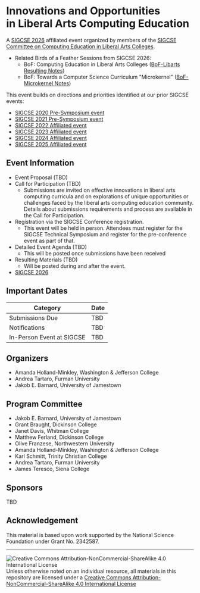 # Innovations and Opportunities<br> in Liberal Arts Computing Education

A [SIGCSE 2026](https://sigcse2026.sigcse.org) affiliated event organized by members of the [SIGCSE Committee on Computing Education in Liberal Arts Colleges](https://computing-in-the-liberal-arts.github.io/computing-in-the-liberal-arts/).

- Related Birds of a Feather Sessions from SIGCSE 2026:
  - BoF: Computing Education in Liberal Arts Colleges ([BoF-Libarts Resulting Notes](bof-libarts.md))
  - BoF: Towards a Computer Science Curriculum "Microkernel" ([BoF-Microkernel Notes](bof-microkernel.md))

This event builds on directions and priorities identified at our prior SIGCSE events:
- [SIGCSE 2020 Pre-Symposium event](https://computing-in-the-liberal-arts.github.io/SIGCSE2020-PreSymposium-Event/)
- [SIGCSE 2021 Pre-Symposium event](https://computing-in-the-liberal-arts.github.io/SIGCSE2021-PreSymposium-Event/)
- [SIGCSE 2022 Affiliated event](https://computing-in-the-liberal-arts.github.io/SIGCSE2022-Affiliated-Event/)
- [SIGCSE 2023 Affiliated event](https://computing-in-the-liberal-arts.github.io/SIGCSE2023-Affiliated-Event/)
- [SIGCSE 2024 Affiliated event](https://computing-in-the-liberal-arts.github.io/SIGCSE2024-Affiliated-Event/)
- [SIGCSE 2025 Affiliated event](https://computing-in-the-liberal-arts.github.io/SIGCSE2025-Affiliated-Event/)

## Event Information

- Event Proposal (TBD)
- Call for Participation (TBD)
    - Submissions are invited on effective innovations in liberal arts computing curricula and on explorations of unique opportunities or challenges faced by the liberal arts computing education community. Details about submissions requirements and process are available in the Call for Participation.
- Registration via the SIGCSE Conference registration.
  - This event will be held in person. Attendees must register for the SIGCSE Technical Symposium and register for the pre-conference event as part of that.
- Detailed Event Agenda (TBD)
    - This will be posted once submissions have been received 
- Resulting Materials (TBD)
  - Will be posted during and after the event.
- [SIGCSE 2026](https://sigcse2026.sigcse.org)

## Important Dates

| Category                           | Date|
|------------------------------------|-----------------------|
| Submissions Due                    | TBD |
| Notifications                      | TBD |
| In-Person Event at SIGCSE          | TBD |

## Organizers

- Amanda Holland-Minkley, Washington & Jefferson College
- Andrea Tartaro, Furman University
- Jakob E. Barnard, University of Jamestown

## Program Committee

- Jakob E. Barnard, University of Jamestown
- Grant Braught, Dickinson College
- Janet Davis, Whitman College
- Matthew Ferland, Dickinson College
- Olive Franzese, Northwestern University
- Amanda Holland-Minkley, Washington & Jefferson College
- Karl Schmitt, Trinity Christian College
- Andrea Tartaro, Furman University
- James Teresco, Siena College

## Sponsors

TBD

## Acknowledgement

This material is based upon work supported by the National Science Foundation under Grant
No. 2342587.

___
![Creative Commons Attribution-NonCommercial-ShareAlike 4.0 International License](https://i.creativecommons.org/l/by-nc-sa/4.0/88x31.png "Creative Commons Attribution-NonCommercial-ShareAlike 4.0 International License") Unless otherwise noted on an individual resource, all materials in this repository are licensed under a [Creative Commons Attribution-NonCommercial-ShareAlike 4.0 International License](http://creativecommons.org/licenses/by-nc-sa/4.0/)
